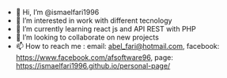 - 👋 Hi, I’m @ismaelfari1996
- 👀 I’m interested in  work with different tecnology
- 🌱 I’m currently learning react js and API REST with PHP
- 💞️ I’m looking to collaborate on new projects
- 📫 How to reach me : email: abel_fari@hotmail.com, facebook: https://www.facebook.com/afsoftware96, page: https://ismaelfari1996.github.io/personal-page/

<!---
ismaelfari1996/ismaelfari1996 is a ✨ special ✨ repository because its `README.md` (this file) appears on your GitHub profile.
You can click the Preview link to take a look at your changes.
--->
